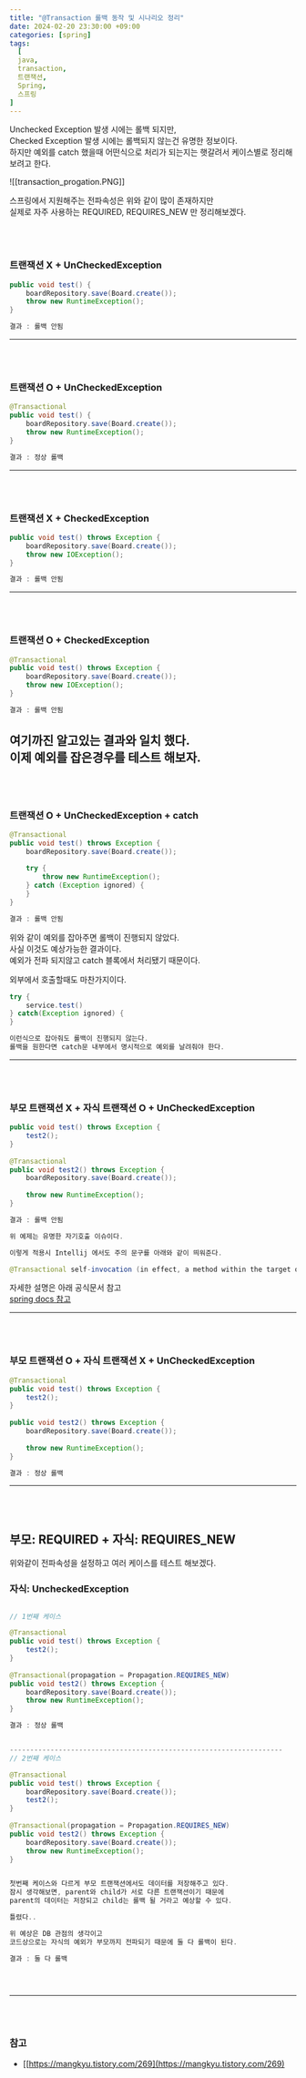 ```yaml
---
title: "@Transaction 롤백 동작 및 시나리오 정리"
date: 2024-02-20 23:30:00 +09:00
categories: [spring]
tags:
  [
  java,
  transaction,
  트랜잭션,
  Spring,
  스프링
]
---
```



Unchecked Exception 발생 시에는 롤백 되지만,  
Checked Exception 발생 시에는 롤백되지 않는건 유명한 정보이다.  
하지만 예외를 catch 했을때 어떤식으로 처리가 되는지는 햇갈려서 케이스별로 정리해 보려고 한다. 

![[transaction_progation.PNG]]

스프링에서 지원해주는 전파속성은 위와 같이 많이 존재하지만  
실제로 자주 사용하는 REQUIRED, REQUIRES_NEW 만 정리해보겠다.

<br><br>


### 트랜잭션 X   + UnCheckedException  

```java
public void test() {  
    boardRepository.save(Board.create());
    throw new RuntimeException();  
}

결과 : 롤백 안됨

```
--- 

<br><br>

### 트랜잭션 O   + UnCheckedException  

```java
@Transactional
public void test() {  
    boardRepository.save(Board.create());
    throw new RuntimeException();  
}

결과 : 정상 롤백

```
--- 

<br><br>

### 트랜잭션 X   + CheckedException  

```java
public void test() throws Exception {  
    boardRepository.save(Board.create());
    throw new IOException();  
}

결과 : 롤백 안됨

```
--- 
<br><br>


### 트랜잭션 O   + CheckedException  

```java
@Transactional
public void test() throws Exception {  
    boardRepository.save(Board.create());
    throw new IOException();  
}

결과 : 롤백 안됨

```

여기까진 알고있는 결과와 일치 했다.      
이제 예외를 잡은경우를 테스트 해보자.
--- 



<br><br>

### 트랜잭션 O   + UnCheckedException  + catch

```java
@Transactional  
public void test() throws Exception {  
    boardRepository.save(Board.create());
  
    try {  
        throw new RuntimeException();  
    } catch (Exception ignored) {  
    }
}

결과 : 롤백 안됨

```

위와 같이 예외를 잡아주면 롤백이 진행되지 않았다.  
사실 이것도 예상가능한 결과이다.  
예외가 전파 되지않고 catch 블록에서 처리됐기 때문이다.   

외부에서 호출할때도 마찬가지이다.

```java
try {
	service.test()
} catch(Exception ignored) {
}

이런식으로 잡아줘도 롤백이 진행되지 않는다.
롤백을 원한다면 catch문 내부에서 명시적으로 예외를 날려줘야 한다.
```
- - - 
<br><br>
### 부모 트랜잭션 X   +  자식 트랜잭션 O   +  UnCheckedException


```java
public void test() throws Exception {  
    test2();  
}  
  
@Transactional  
public void test2() throws Exception {  
    boardRepository.save(Board.create());
  
    throw new RuntimeException();  
}

결과 : 롤백 안됨

위 예제는 유명한 자기호출 이슈이다.

이렇게 적용시 Intellij 에서도 주의 문구를 아래와 같이 띄워준다.

@Transactional self-invocation (in effect, a method within the target object calling another method of the target object) does not lead to an actual transaction at runtime 

```

자세한 설명은 아래 공식문서 참고  
[spring docs 참고](https://docs.spring.io/spring-framework/reference/core/aop/proxying.html#aop-understanding-aop-proxies)
- - - 

<br><br>

### 부모 트랜잭션 O  +  자식 트랜잭션 X   +  UnCheckedException


```java
@Transactional  
public void test() throws Exception {  
    test2();  
}  
  
public void test2() throws Exception {  
    boardRepository.save(Board.create());
  
    throw new RuntimeException();  
}

결과 : 정상 롤백


```
- - - 
<br><br>




## 부모: REQUIRED  +  자식: REQUIRES_NEW

위와같이 전파속성을 설정하고 여러 케이스를 테스트 해보겠다.


### 자식: UncheckedException

```java

// 1번째 케이스

@Transactional  
public void test() throws Exception {  
    test2();  
}  
  
@Transactional(propagation = Propagation.REQUIRES_NEW)  
public void test2() throws Exception {  
    boardRepository.save(Board.create());
    throw new RuntimeException();  
}

결과 : 정상 롤백


-------------------------------------------------------------------
// 2번째 케이스

@Transactional  
public void test() throws Exception {   
    boardRepository.save(Board.create());  
    test2();  
}  
  
@Transactional(propagation = Propagation.REQUIRES_NEW)  
public void test2() throws Exception {    
    boardRepository.save(Board.create());
    throw new RuntimeException();  
}


첫번째 케이스와 다르게 부모 트랜잭션에서도 데이터를 저장해주고 있다.
잠시 생각해보면, parent와 child가 서로 다른 트랜잭션이기 때문에
parent의 데이터는 저장되고 child는 롤백 될 거라고 예상할 수 있다.

틀렸다..

위 예상은 DB 관점의 생각이고
코드상으로는 자식의 예외가 부모까지 전파되기 때문에 둘 다 롤백이 된다.

결과 : 둘 다 롤백





```
- - - 
<br><br>




### 참고
- [[https://mangkyu.tistory.com/269](https://mangkyu.tistory.com/269)

